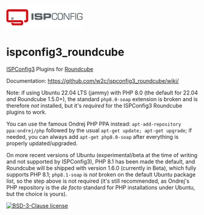 ![ISPConfig3 Logo](ispconfig-logo.png)

# ispconfig3_roundcube

[ISPConfig3](https://www.ispconfig.org/) Plugins for [Roundcube](https://roundcube.net/)

Documentation: https://github.com/w2c/ispconfig3_roundcube/wiki/

Note: if using Ubuntu 22.04 LTS (jammy) with PHP 8.0 (the default for 22.04 _and_ Roundcube 1.5.0+), the standard `php8.0-soap` extension is broken and is therefore _not_ installed, but it's _required_ for the ISPConfig3 Roundcube plugins to work.

You can use the famous Ondrej PHP PPA instead: `apt-add-repository ppa:ondrej/php` followed by the usual `apt-get update; apt-get upgrade`; if needed, you can always add `apt-get php8.0-soap` after everything is properly updated/upgraded.

On more recent versions of Ubuntu (experimental/beta at the time of writing and not supported by ISPConfig3), PHP 8.1 has been made the default, and Roundcube will be shipped with version 1.6.0 (currently in Beta), which fully supports PHP 8.1; `php8.1-soap` is _not_ broken on the default Ubuntu package list, so the step above is not required (it's still recommended, as Ondrej's PHP repository is the _de facto_ standard for PHP installations under Ubuntu, but the choice is yours).

[![BSD-3-Clause license](https://img.shields.io/badge/license-BSD--3--Clause-3DA639?logo=opensourceinitiative&logoColor=3DA639)](LICENSE.md)